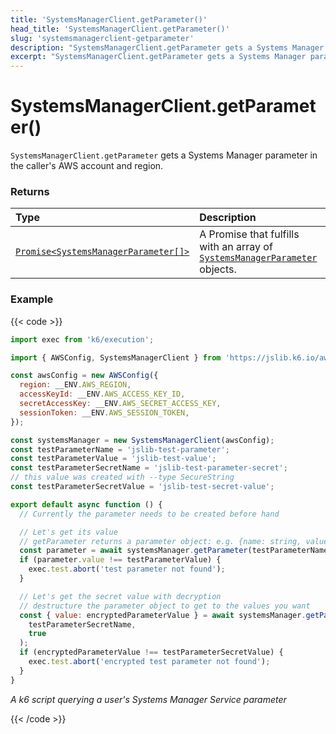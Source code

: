 ```yaml
---
title: 'SystemsManagerClient.getParameter()'
head_title: 'SystemsManagerClient.getParameter()'
slug: 'systemsmanagerclient-getparameter'
description: "SystemsManagerClient.getParameter gets a Systems Manager parameter in the caller's AWS account and region"
excerpt: "SystemsManagerClient.getParameter gets a Systems Manager parameter in the caller's AWS account and region"
---
```


# SystemsManagerClient.getParameter()

`SystemsManagerClient.getParameter` gets a Systems Manager parameter in the caller's AWS account and region.

### Returns

| Type                                                        | Description                                                               |
| :---------------------------------------------------------- | :------------------------------------------------------------------------ |
| [`Promise<SystemsManagerParameter[]>`](/javascript-api/jslib/aws/systemsmanagerclient/systemsmanagerparameter/) | A Promise that fulfills with an array of [`SystemsManagerParameter`](/javascript-api/jslib/aws/systemsmanagerclient/systemsmanagerparameter/) objects. |

### Example

{{< code >}}

```javascript
import exec from 'k6/execution';

import { AWSConfig, SystemsManagerClient } from 'https://jslib.k6.io/aws/0.11.0/ssm.js';

const awsConfig = new AWSConfig({
  region: __ENV.AWS_REGION,
  accessKeyId: __ENV.AWS_ACCESS_KEY_ID,
  secretAccessKey: __ENV.AWS_SECRET_ACCESS_KEY,
  sessionToken: __ENV.AWS_SESSION_TOKEN,
});

const systemsManager = new SystemsManagerClient(awsConfig);
const testParameterName = 'jslib-test-parameter';
const testParameterValue = 'jslib-test-value';
const testParameterSecretName = 'jslib-test-parameter-secret';
// this value was created with --type SecureString
const testParameterSecretValue = 'jslib-test-secret-value';

export default async function () {
  // Currently the parameter needs to be created before hand

  // Let's get its value
  // getParameter returns a parameter object: e.g. {name: string, value: string...}
  const parameter = await systemsManager.getParameter(testParameterName);
  if (parameter.value !== testParameterValue) {
    exec.test.abort('test parameter not found');
  }

  // Let's get the secret value with decryption
  // destructure the parameter object to get to the values you want
  const { value: encryptedParameterValue } = await systemsManager.getParameter(
    testParameterSecretName,
    true
  );
  if (encryptedParameterValue !== testParameterSecretValue) {
    exec.test.abort('encrypted test parameter not found');
  }
}
```

_A k6 script querying a user's Systems Manager Service parameter_

{{< /code >}}


